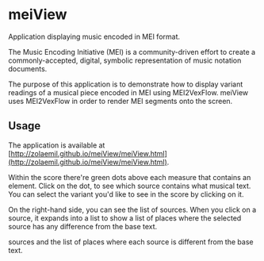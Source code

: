 meiView
=======
Application displaying music encoded in MEI format. 

The Music Encoding Initiative (MEI) is a community-driven effort to create a 
commonly-accepted, digital, symbolic representation of music notation 
documents.

The purpose of this application is to demonstrate how to display variant 
readings of a musical piece encoded in MEI using MEI2VexFlow. meiView uses 
MEI2VexFlow in order to render MEI segments onto the screen.

Usage
-----

The application is available at 
[http://zolaemil.github.io/meiView/meiView.html](http://zolaemil.github.io/meiView/meiView.html).


Within the score there're green dots above each measure that contains an <app>
element. Click on the dot, to see which source contains what musical text. 
You can select the variant you'd like to see in the score by clicking on it.

On the right-hand side, you can see the list of sources. When you click 
on a source, it expands into a list to show a list of places where the 
selected source has any difference from the base text.

sources and the list of places where each source is 
different from the base text.